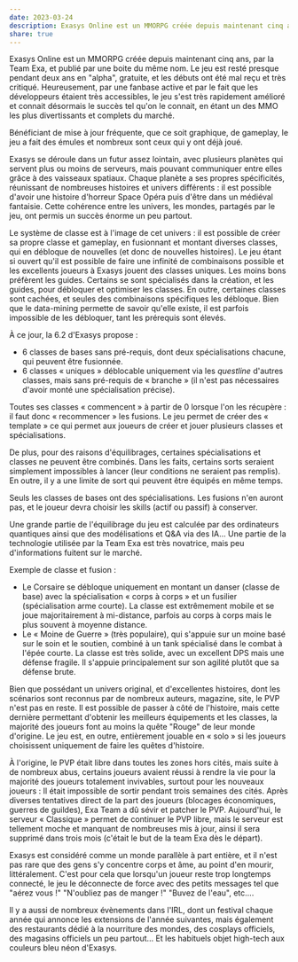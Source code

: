 ```yaml
---
date: 2023-03-24
description: Exasys Online est un MMORPG créée depuis maintenant cinq ans, par la Team Exa, et publié par une boite du même nom. Le jeu est resté presque pendant deux ans en alpha, gratuite, et les débuts ont ét...
share: true
---
```



Exasys Online est un MMORPG créée depuis maintenant cinq ans, par la Team Exa, et publié par une boite du même nom. Le jeu est resté presque pendant deux ans en "alpha", gratuite, et les débuts ont été mal reçu et très critiqué. Heureusement, par une fanbase active et par le fait que les développeurs étaient très accessibles, le jeu s'est très rapidement amélioré et connait désormais le succès tel qu'on le connait, en étant un des MMO les plus divertissants et complets du marché.

Bénéficiant de mise à jour fréquente, que ce soit graphique, de gameplay, le jeu a fait des émules et nombreux sont ceux qui y ont déjà joué.

Exasys se déroule dans un futur assez lointain, avec plusieurs planètes qui servent plus ou moins de serveurs, mais pouvant communiquer entre elles grâce à des vaisseaux spatiaux. Chaque planète a ses propres spécificités, réunissant de nombreuses histoires et univers différents : il est possible d'avoir une histoire d'horreur Space Opéra puis d'être dans un médiéval fantaisie. Cette cohérence entre les univers, les mondes, partagés par le jeu, ont permis un succès énorme un peu partout.

Le système de classe est à l'image de cet univers : il est possible de créer sa propre classe et gameplay, en fusionnant et montant diverses classes, qui en débloque de nouvelles (et donc de nouvelles histoires). Le jeu étant si ouvert qu'il est possible de faire une infinité de combinaisons possible et les excellents joueurs à Exasys jouent des classes uniques. Les moins bons préfèrent les guides. Certains se sont spécialisés dans la création, et les guides, pour débloquer et optimiser les classes. En outre, certaines classes sont cachées, et seules des combinaisons spécifiques les débloque. Bien que le data-mining permette de savoir qu'elle existe, il est parfois impossible de les débloquer, tant les prérequis sont élevés.

À ce jour, la 6.2 d'Exasys propose :
- 6 classes de bases sans pré-requis, dont deux spécialisations chacune, qui peuvent être fusionnée.
- 6 classes « uniques » déblocable uniquement via les *questline* d'autres classes, mais sans pré-requis de « branche » (il n'est pas nécessaires d'avoir monté une spécialisation précise).

Toutes ses classes « commencent » à partir de 0 lorsque l'on les récupère : il faut donc « recommencer » les fusions. Le jeu permet de créer des « template » ce qui permet aux joueurs de créer et jouer plusieurs classes et spécialisations.

De plus, pour des raisons d'équilibrages, certaines spécialisations et classes ne peuvent être combinés. Dans les faits, certains sorts seraient simplement impossibles à lancer (leur conditions ne seraient pas remplis). En outre, il y a une limite de sort qui peuvent être équipés en même temps.

Seuls les classes de bases ont des spécialisations. Les fusions n'en auront pas, et le joueur devra choisir les skills (actif ou passif) à conserver.

Une grande partie de l'équilibrage du jeu est calculée par des ordinateurs quantiques ainsi que des modélisations et Q&A via des IA… Une partie de la technologie utilisée par la Team Exa est très novatrice, mais peu d'informations fuitent sur le marché.

Exemple de classe et fusion :
- Le Corsaire se débloque uniquement en montant un danser (classe de base) avec la spécialisation « corps à corps » et un fusilier (spécialisation arme courte). La classe est extrêmement mobile et se joue majoritairement à mi-distance, parfois au corps à corps mais le plus souvent à moyenne distance.
- Le « Moine de Guerre » (très populaire), qui s'appuie sur un moine basé sur le soin et le soutien, combiné à un tank spécialisé dans le combat à l'épée courte. La classe est très solide, avec un excellent DPS mais une défense fragile. Il s'appuie principalement sur son agilité plutôt que sa défense brute.

Bien que possédant un univers original, et d'excellentes histoires, dont les scénarios sont reconnus par de nombreux auteurs, magazine, site, le PVP n'est pas en reste. Il est possible de passer à côté de l'histoire, mais cette dernière permettant d'obtenir les meilleurs équipements et les classes, la majorité des joueurs font au moins la quête "Rouge" de leur monde d'origine. Le jeu est, en outre, entièrement jouable en « solo » si les joueurs choisissent uniquement de faire les quêtes d'histoire.

À l'origine, le PVP était libre dans toutes les zones hors cités, mais suite à de nombreux abus, certains joueurs avaient réussi à rendre la vie pour la majorité des joueurs totalement invivables, surtout pour les nouveaux joueurs : Il était impossible de sortir pendant trois semaines des cités. Après diverses tentatives direct de la part des joueurs (blocages économiques, guerres de guildes), Exa Team a dû sévir et patcher le PVP. Aujourd'hui, le serveur « Classique » permet de continuer le PVP libre, mais le serveur est tellement moche et manquant de nombreuses mis à jour, ainsi il sera supprimé dans trois mois (c'était le but de la team Exa dès le départ).

Exasys est considéré comme un monde parallèle à part entière, et il n'est pas rare que des gens s'y concentre corps et âme, au point d'en mourir, littéralement. C'est pour cela que lorsqu'un joueur reste trop longtemps connecté, le jeu le déconnecte de force avec des petits messages tel que "aérez vous !" "N'oubliez pas de manger !" "Buvez de l'eau", etc….

Il y a aussi de nombreux évènements dans l'IRL, dont un festival chaque année qui annonce les extensions de l'année suivantes, mais également des restaurants dédié à la nourriture des mondes, des cosplays officiels, des magasins officiels un peu partout… Et les habituels objet high-tech aux couleurs bleu néon d'Exasys.